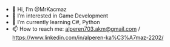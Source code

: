 - 👋 Hi, I’m @MrKacmaz
- 👀 I’m interested in Game Development
- 🌱 I’m currently learning C#, Python
- 📫 How to reach me: alperen703.akm@gmail.com / https://www.linkedin.com/in/alperen-ka%C3%A7maz-2202/

<!---
MrKacmaz/MrKacmaz is a ✨ special ✨ repository because its `README.md` (this file) appears on your GitHub profile.
You can click the Preview link to take a look at your changes.
--->
